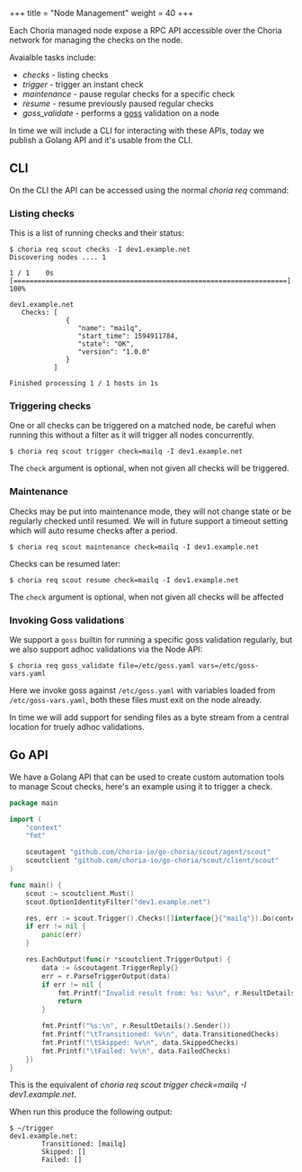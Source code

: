 +++
title = "Node Management"
weight = 40
+++

Each Choria managed node expose a RPC API accessible over the Choria network for managing the checks on the node.

Avaialble tasks include:

 * _checks_ - listing checks
 * _trigger_ - trigger an instant check
 * _maintenance_ - pause regular checks for a specific check
 * _resume_ - resume previously paused regular checks
 * *goss_validate* - performs a [goss](https://github.com/aelsabbahy/goss) validation on a node
 
In time we will include a CLI for interacting with these APIs, today we publish a Golang API and it's usable from the 
CLI.

## CLI

On the CLI the API can be accessed using the normal _choria req_ command:

### Listing checks

This is a list of running checks and their status:

```nohighlight
$ choria req scout checks -I dev1.example.net
Discovering nodes .... 1

1 / 1    0s [====================================================================] 100%

dev1.example.net
   Checks: [
              {
                 "name": "mailq",
                 "start_time": 1594911784,
                 "state": "OK",
                 "version": "1.0.0"
              }
           ]

Finished processing 1 / 1 hosts in 1s
```

### Triggering checks

One or all checks can be triggered on a matched node, be careful when running this without a filter as it will
trigger all nodes concurrently.

```nohighlight
$ choria req scout trigger check=mailq -I dev1.example.net
```

The `check` argument is optional, when not given all checks will be triggered.

### Maintenance

Checks may be put into maintenance mode, they will not change state or be regularly checked until resumed.  We will
in future support a timeout setting which will auto resume checks after a period.

```nohighlight
$ choria req scout maintenance check=mailq -I dev1.example.net
```

Checks can be resumed later:

```nohighlight
$ choria req scout resume check=mailq -I dev1.example.net
```

The `check` argument is optional, when not given all checks will be affected

### Invoking Goss validations

We support a `goss` builtin for running a specific goss validation regularly, but we also support adhoc validations
via the Node API:

```nohighlight
$ choria req goss_validate file=/etc/goss.yaml vars=/etc/goss-vars.yaml
```

Here we invoke goss against `/etc/goss.yaml` with variables loaded from `/etc/goss-vars.yaml`, both these files must
exit on the node already.

In time we will add support for sending files as a byte stream from a central location for truely adhoc validations.

## Go API

We have a Golang API that can be used to create custom automation tools to manage Scout checks, here's an example
using it to trigger a check.

```go
package main

import (
	"context"
	"fmt"

	scoutagent "github.com/choria-io/go-choria/scout/agent/scout"
	scoutclient "github.com/choria-io/go-choria/scout/client/scout"
)

func main() {
	scout := scoutclient.Must()
	scout.OptionIdentityFilter("dev1.example.net")

	res, err := scout.Trigger().Checks([]interface{}{"mailq"}).Do(context.Background())
	if err != nil {
		panic(err)
	}

	res.EachOutput(func(r *scoutclient.TriggerOutput) {
		data := &scoutagent.TriggerReply{}
		err = r.ParseTriggerOutput(data)
		if err != nil {
			fmt.Printf("Invalid result from: %s: %s\n", r.ResultDetails().Sender(), err)
			return
		}

		fmt.Printf("%s:\n", r.ResultDetails().Sender())
		fmt.Printf("\tTransitioned: %v\n", data.TransitionedChecks)
		fmt.Printf("\tSkipped: %v\n", data.SkippedChecks)
		fmt.Printf("\tFailed: %v\n", data.FailedChecks)
	})
}
```

This is the equivalent of _choria req scout trigger check=mailq -I dev1.example.net_.

When run this produce the following output:

```nohighlight
$ ~/trigger
dev1.example.net:
        Transitioned: [mailq]
        Skipped: []
        Failed: []
```
